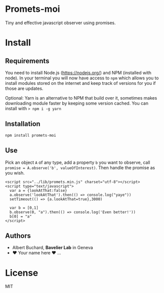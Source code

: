 # Promets-moi
Tiny and effective javascript observer using promises.

# Install
## Requirements
You need to install Node.js (https://nodejs.org/) and NPM (installed with node).
In your terminal you will now have access to `npm` which allows you to install modules stored on the internet and keep track of versions for you if those are updates.

Optional: Yarn is an alternative to NPM that build over it, sometimes makes downloading module faster by keeping some version cached. You can install with `> npm i -g yarn`

## Installation
`npm install promets-moi`

## Use
Pick an object `A` of any type, add a property `b` you want to observe, call `promise = A.observe('b', valueOfInterest)`.
Then handle the promise as you wish.

```
<script src="../lib/promets.min.js" charset="utf-8"></script>
<script type="text/javascript">
  var a = {lookAtThat:false}
  a.observe('lookAtThat').then(() => console.log("yaye"))
  setTimeout(() => {a.lookAtThat=true},3000)

  var b = [0,1]
  b.observe(0, "a").then(() => console.log('Even better!'))
  b[0] = "a"
</script>
```

## Authors

- Albert Buchard, **Bavelier Lab** in Geneva
- ❤️ Your name here ❤️ ...

# License
MIT
